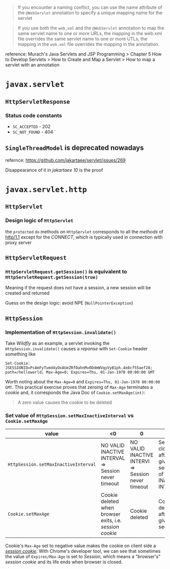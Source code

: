
> If you encounter a naming conflict, you can use the name attribute of the `@WebServlet` annotation to specify a unique mapping name for the servlet

> If you use both the `web,xml` and the `@WebServlet` annotation to map the same servlet name to one or more URLs, the mapping in the web.xml file overrides the same servlet name to one or more UTLs, the mapping in the `web.xml` file overrides the mapping in the annotation.

reference: Murach's Java Servlets and JSP Programming > Chapter 5 How to Develop Servlets > How to Create and Map a Servlet > How to map a servlet with an annotation

# `javax.servlet`
## `HttpServletResponse`
### Status code constants
 * `SC_ACCEPTED` - 202
 * `SC_NOT_FOUND` - 404
`


## `SingleThreadModel` is deprecated nowadays
refernce: https://github.com/jakartaee/servlet/issues/269

Disappearance of it in *jakartaee 10* is the proof
# `javax.servlet.http`
## `HttpServlet`
### Design logic of `HttpServlet`
the `protected` `do` methods on `HttpServlet` corresponds to all the *methods* of [http/1.1](https://www.ietf.org/rfc/rfc2616.txt) except for the *CONNECT*, which is typically used in connection with proxy server

## `HttpServletRequest`
### `HttpServletRequest.getSession()` is equivalent to `HttpServletRequest.getSession(true)`
Meaning if the request does not have a session, a new session will be created and returned

Guess on the design logic: avoid NPE (`NullPointerException`)

## `HttpSession`
### Implementation of `HttpSession.invalidate()`
Take *Wildfly* as an example, a servlet invoking the `HttpSession.invalidate()` causes a *reponse* with `Set-Cookie` header something like

`Set-Cookie: JSESSIONID=PcAmFyTumd4yOxAUeZRfOahnMv0DdmWVqyVyB1ph.4e8cf55aef28; path=/helloworld; Max-Age=0; Expires=Thu, 01-Jan-1970 00:00:00 GMT`

Worth noting about the `Max-Age=0` and `Expires=Thu, 01-Jan-1970 00:00:00 GMT`. This practical exercise proves that zeroing of `Max-Age` terminates a *cookie* and, it corresponds the Java Doc of `Cookie.setMaxAge(int)`:
 
> A zero value causes the cookie to be deleted

### Set value of `HttpSession.setMaxInactiveInterval` vs `Cookie.setMaxAge`
value                                 | <0                                                        | 0                                                    | >0
--------------------------------------|-----------------------------------------------------------|------------------------------------------------------|------------------------------------------------------------
`HttpSession.setMaxInactiveInterval`  | NO VALID INACTIVE INTERVAL => Session never timeout       | NO VALID INACTIVE INTERVl => Session never timeout   | Session closed after the given seconds of INACTIVE INTERVAL
`Cookie.setMaxAge`                    | Cookie deleted when browser exits, i.e. *session cookie*  | Cookie deleted                                       | Cookie deleted after the given seconds

Cookie's `Max-Age` set to negative value makes the cookie on client side a [*session cookie*](https://developer.mozilla.org/en-US/docs/Web/HTTP/Cookies). With Chrome's developer tool, we can see that sometimes the value of `Expires/Max-Age` is set to *Session*, which means a "browser's" *session cookie* and its life ends when browser is closed.
